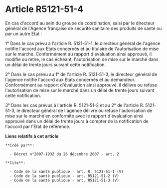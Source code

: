 # Article R5121-51-4

En cas d'accord au sein du groupe de coordination, saisi par le directeur général de l'Agence française de sécurité sanitaire
des produits de santé ou par un autre Etat : 

1° Dans le cas prévu à l'article R. 5121-51-1, le directeur général de l'agence notifie l'accord aux Etats concernés et au
titulaire de l'autorisation de mise sur le marché. Conformément au rapport d'évaluation ainsi approuvé, il modifie ou retire,
le cas échéant, l'autorisation de mise sur le marché dans un délai de trente jours suivant cette notification. 

2° Dans le cas prévu au 1° de l'article R. 5121-51-3, le directeur général de l'agence notifie l'accord aux Etats concernés
et au demandeur. Conformément au rapport d'évaluation ainsi approuvé, il délivre ou refuse l'autorisation de mise sur le
marché dans un délai de trente jours suivant cette notification. 

3° Dans les cas prévus à l'article R. 5121-51-2 et au 2° de l'article R. 5121-51-3, le directeur général de l'agence délivre
ou refuse l'autorisation de mise sur le marché en conformité avec le rapport d'évaluation ainsi approuvé dans un délai de
trente jours à compter de la notification de l'accord par l'Etat de référence.

**Liens relatifs à cet article**

	**Créé par**:

	  - Décret n°2007-1932 du 26 décembre 2007 - art. 2

	**Cite**:

	  - Code de la santé publique - art. R. 5121-51-1 (V)
	  - Code de la santé publique - art. R5121-51-2 (V)
	  - Code de la santé publique - art. R5121-51-3 (V)
